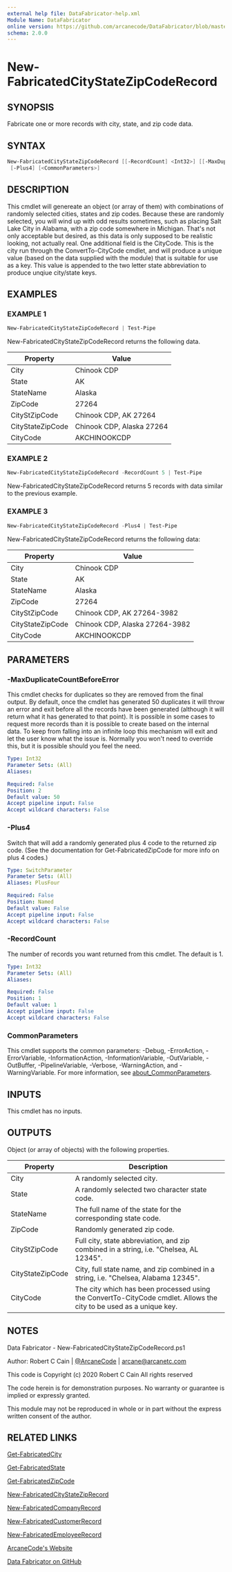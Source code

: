 ```yaml
---
external help file: DataFabricator-help.xml
Module Name: DataFabricator
online version: https://github.com/arcanecode/DataFabricator/blob/master/Documentation/Get-FabricatedCity.md
schema: 2.0.0
---
```


# New-FabricatedCityStateZipCodeRecord

## SYNOPSIS

Fabricate one or more records with city, state, and zip code data.

## SYNTAX

```powershell
New-FabricatedCityStateZipCodeRecord [[-RecordCount] <Int32>] [[-MaxDuplicateCountBeforeError] <Int32>]
 [-Plus4] [<CommonParameters>]
```

## DESCRIPTION

This cmdlet will genereate an object (or array of them) with combinations of randomly selected cities, states and zip codes.
Because these are randomly selected, you will wind up with odd results sometimes, such as placing Salt Lake City in Alabama, with a zip code somewhere in Michigan.
That's not only acceptable but desired, as this data is only supposed to be realistic looking, not actually real.
One additional field is the CityCode. 
This is the city run through the ConvertTo-CityCode cmdlet, and will produce a unique value (based on the data supplied with the module) that is suitable for use as a key.
This value is appended to the two letter state abbreviation to produce unqiue city/state keys.

## EXAMPLES

### EXAMPLE 1

```powershell
New-FabricatedCityStateZipCodeRecord | Test-Pipe
```

New-FabricatedCityStateZipCodeRecord returns the following data.


Property | Value
| ----- | ------ |
City | Chinook CDP
State | AK
StateName | Alaska
ZipCode | 27264
CityStZipCode | Chinook CDP, AK 27264
CityStateZipCode | Chinook CDP, Alaska 27264
CityCode | AKCHINOOKCDP

### EXAMPLE 2

```powershell
New-FabricatedCityStateZipCodeRecord -RecordCount 5 | Test-Pipe
```

New-FabricatedCityStateZipCodeRecord returns 5 records with data similar to the previous example.

### EXAMPLE 3

```powershell
New-FabricatedCityStateZipCodeRecord -Plus4 | Test-Pipe
```

New-FabricatedCityStateZipCodeRecord returns the following data:


Property | Value
| ----- | ------ |
City | Chinook CDP
State | AK
StateName | Alaska
ZipCode | 27264
CityStZipCode | Chinook CDP, AK 27264-3982
CityStateZipCode | Chinook CDP, Alaska 27264-3982
CityCode | AKCHINOOKCDP

## PARAMETERS

### -MaxDuplicateCountBeforeError

This cmdlet checks for duplicates so they are removed from the final output.
By default, once the cmdlet has generated 50 duplicates it will throw an error and exit before all the records have been generated (although it will return what it has generated to that point).
It is possible in some cases to request more records than it is possible to create based on the internal data.
To keep from falling into an infinite loop this mechanism will exit and let the user know what the issue is.
Normally you won't need to override this, but it is possible should you feel the need.

```yaml
Type: Int32
Parameter Sets: (All)
Aliases:

Required: False
Position: 2
Default value: 50
Accept pipeline input: False
Accept wildcard characters: False
```

### -Plus4

Switch that will add a randomly generated plus 4 code to the returned zip code.
(See the documentation for Get-FabricatedZipCode for more info on plus 4 codes.)

```yaml
Type: SwitchParameter
Parameter Sets: (All)
Aliases: PlusFour

Required: False
Position: Named
Default value: False
Accept pipeline input: False
Accept wildcard characters: False
```

### -RecordCount

The number of records you want returned from this cmdlet.
The default is 1.

```yaml
Type: Int32
Parameter Sets: (All)
Aliases:

Required: False
Position: 1
Default value: 1
Accept pipeline input: False
Accept wildcard characters: False
```

### CommonParameters

This cmdlet supports the common parameters: -Debug, -ErrorAction, -ErrorVariable, -InformationAction, -InformationVariable, -OutVariable, -OutBuffer, -PipelineVariable, -Verbose, -WarningAction, and -WarningVariable. For more information, see [about_CommonParameters](http://go.microsoft.com/fwlink/?LinkID=113216).

## INPUTS

This cmdlet has no inputs.

## OUTPUTS

Object (or array of objects) with the following properties.

Property | Description
| ----- | ------ |
City | A randomly selected city.
State | A randomly selected two character state code.
StateName | The full name of the state for the corresponding state code.
ZipCode | Randomly generated zip code.
CityStZipCode | Full city, state abbreviation, and zip combined in a string, i.e. "Chelsea, AL 12345".
CityStateZipCode | City, full state name, and zip combined in a string, i.e. "Chelsea, Alabama 12345".
CityCode | The city which has been processed using the ConvertTo-CityCode cmdlet. Allows the city to be used as a unique key.

## NOTES

Data Fabricator - New-FabricatedCityStateZipCodeRecord.ps1

Author: Robert C Cain | [@ArcaneCode](https://twitter.com/arcanecode) | arcane@arcanetc.com

This code is Copyright (c) 2020 Robert C Cain All rights reserved

The code herein is for demonstration purposes.
No warranty or guarantee is implied or expressly granted.

This module may not be reproduced in whole or in part without
the express written consent of the author.

## RELATED LINKS

[Get-FabricatedCity](https://github.com/arcanecode/DataFabricator/blob/master/Documentation/Get-FabricatedCity.md)

[Get-FabricatedState](https://github.com/arcanecode/DataFabricator/blob/master/Documentation/Get-FabricatedState.md)

[Get-FabricatedZipCode](https://github.com/arcanecode/DataFabricator/blob/master/Documentation/Get-FabricatedZipCode.md)

[New-FabricatedCityStateZipRecord](https://github.com/arcanecode/DataFabricator/blob/master/Documentation/New-FabricatedCityStateZipRecord.md)

[New-FabricatedCompanyRecord](https://github.com/arcanecode/DataFabricator/blob/master/Documentation/New-FabricatedCompanyRecord.md)

[New-FabricatedCustomerRecord](https://github.com/arcanecode/DataFabricator/blob/master/Documentation/New-FabricatedCustomerRecord.md)

[New-FabricatedEmployeeRecord](https://github.com/arcanecode/DataFabricator/blob/master/Documentation/New-FabricatedEmployeeRecord.md)

[ArcaneCode's Website](http://arcanecode.me)

[Data Fabricator on GitHub](http://datafabricator.com)
